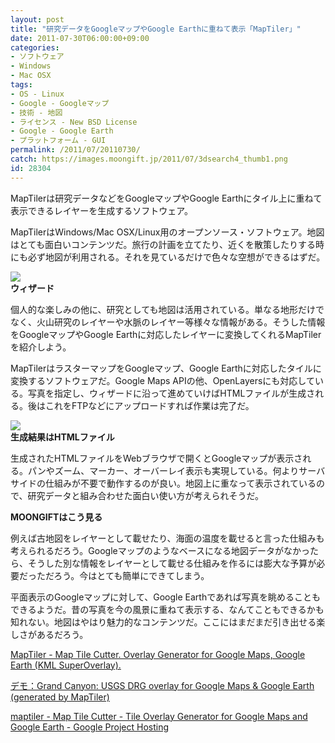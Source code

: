 ```yaml
---
layout: post
title: "研究データをGoogleマップやGoogle Earthに重ねて表示「MapTiler」"
date: 2011-07-30T06:00:00+09:00
categories:
- ソフトウェア
- Windows
- Mac OSX
tags: 
- OS - Linux
- Google - Googleマップ
- 技術 - 地図
- ライセンス - New BSD License
- Google - Google Earth
- プラットフォーム - GUI
permalink: /2011/07/20110730/
catch: https://images.moongift.jp/2011/07/3dsearch4_thumb1.png
id: 28304
---
```

MapTilerは研究データなどをGoogleマップやGoogle Earthにタイル上に重ねて表示できるレイヤーを生成するソフトウェア。

  

MapTilerはWindows/Mac OSX/Linux用のオープンソース・ソフトウェア。地図はとても面白いコンテンツだ。旅行の計画を立てたり、近くを散策したりする時にも必ず地図が利用される。それを見ているだけで色々な空想ができるはずだ。

  

[![](https://images.moongift.jp/2011/07/3dsearch1_thumb3.png)](https://images.moongift.jp/2011/07/3dsearch14.png)  
**ウィザード**

  

個人的な楽しみの他に、研究としても地図は活用されている。単なる地形だけでなく、火山研究のレイヤーや水脈のレイヤー等様々な情報がある。そうした情報をGoogleマップやGoogle Earthに対応したレイヤーに変換してくれるMapTilerを紹介しよう。

  
<!--more-->  

MapTilerはラスターマップをGoogleマップ、Google Earthに対応したタイルに変換するソフトウェアだ。Google Maps APIの他、OpenLayersにも対応している。写真を指定し、ウィザードに沿って進めていけばHTMLファイルが生成される。後はこれをFTPなどにアップロードすれば作業は完了だ。

  

[![](https://images.moongift.jp/2011/07/3dsearch4_thumb1.png)](https://images.moongift.jp/2011/07/3dsearch41.png)  
**生成結果はHTMLファイル**

  

生成されたHTMLファイルをWebブラウザで開くとGoogleマップが表示される。パンやズーム、マーカー、オーバーレイ表示も実現している。何よりサーバサイドの仕組みが不要で動作するのが良い。地図上に重なって表示されているので、研究データと組み合わせた面白い使い方が考えられそうだ。

  
  
  

**MOONGIFTはこう見る**

  

例えば古地図をレイヤーとして載せたり、海面の温度を載せると言った仕組みも考えられるだろう。Googleマップのようなベースになる地図データがなかったら、そうした別な情報をレイヤーとして載せる仕組みを作るには膨大な予算が必要だっただろう。今はとても簡単にできてしまう。

  

平面表示のGoogleマップに対して、Google Earthであれば写真を眺めることもできるようだ。昔の写真を今の風景に重ねて表示する、なんてこともできるかも知れない。地図はやはり魅力的なコンテンツだ。ここにはまだまだ引き出せる楽しさがあるだろう。

  

[MapTiler - Map Tile Cutter. Overlay Generator for Google Maps, Google Earth (KML SuperOverlay).](http://www.maptiler.org/)

  

[デモ：Grand Canyon: USGS DRG overlay for Google Maps & Google Earth (generated by MapTiler)](http://www.maptiler.org/example-usgs-drg-grand-canyon-gtiff/)

  

[maptiler - Map Tile Cutter - Tile Overlay Generator for Google Maps and Google Earth - Google Project Hosting](http://code.google.com/p/maptiler/)

